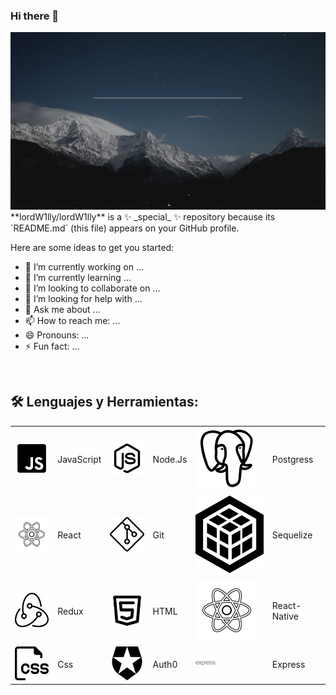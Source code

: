 ### Hi there 👋

<a>
<img src="./assets/holaMundoSeba.gif"> 

</a>
**lordW1lly/lordW1lly** is a ✨ _special_ ✨ repository because its `README.md` (this file) appears on your GitHub profile.

Here are some ideas to get you started:

- 🔭 I’m currently working on ...
- 🌱 I’m currently learning ...
- 👯 I’m looking to collaborate on ...
- 🤔 I’m looking for help with ...
- 💬 Ask me about ...
- 📫 How to reach me: ...
- 😄 Pronouns: ...
- ⚡ Fun fact: ...

&nbsp;&nbsp;

## **🛠 Lenguajes y Herramientas:**

<p  width='40%' align="center">

|                                       |            |                               |         |                                     |           |
| ------------------------------------- | ---------- | ----------------------------- | ------- | ----------------------------------- | --------- |
| ![javascript](./icons/icons8-javascript-100.png) | JavaScript | ![nodejs](./icons/icons8-nodejs-100.png) | Node.Js | ![postgres](./icons/icons8-postgresql-100.png)   | Postgress |
| ![react](./icons/icons8-react-100.png)           | React      | ![git](./icons/icons8-git-100.png)       | Git     | ![sequelize](./icons/sequelize.svg) | Sequelize |
| ![redux](./icons/redux.png)           | Redux      | ![html](./icons/html5.png)     | HTML    | ![mongodb](./icons/icons8-react-100.png)     | React-Native   |
| ![css](./icons/css.png)               | Css        | ![auth0](./icons/4691528_auth0_icon.png)   | Auth0   | ![express](./icons/express.png)     | Express   |

</p>


